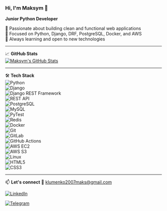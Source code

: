 ### Hi, I'm Maksym 👋  
**Junior Python Developer**

🔹 Passionate about building clean and functional web applications  
🔹 Focused on Python, Django, DRF, PostgreSQL, Docker, and AWS  
🔹 Always learning and open to new technologies  

---

📈 **GitHub Stats**  
[![Maksym's GitHub Stats](https://github-readme-stats.vercel.app/api?username=Klymenko18&show_icons=true&theme=default)](https://github.com/Klymenko18)

---

🛠 **Tech Stack**  
![Python](https://img.shields.io/badge/-Python-3776AB?logo=python&logoColor=white&style=flat)  
![Django](https://img.shields.io/badge/-Django-092E20?logo=django&logoColor=white&style=flat)  
![Django REST Framework](https://img.shields.io/badge/-DRF-FF1709?logo=django&logoColor=white&style=flat)  
![REST API](https://img.shields.io/badge/-REST%20API-important?style=flat)  
![PostgreSQL](https://img.shields.io/badge/-PostgreSQL-4169E1?logo=postgresql&logoColor=white&style=flat)  
![MySQL](https://img.shields.io/badge/-MySQL-4479A1?logo=mysql&logoColor=white&style=flat)  
![PyTest](https://img.shields.io/badge/-PyTest-0A9EDC?style=flat)  
![Redis](https://img.shields.io/badge/-Redis-DC382D?logo=redis&logoColor=white&style=flat)  
![Docker](https://img.shields.io/badge/-Docker-2496ED?logo=docker&logoColor=white&style=flat)  
![Git](https://img.shields.io/badge/-Git-F05032?logo=git&logoColor=white&style=flat)  
![GitLab](https://img.shields.io/badge/-GitLab-FC6D26?logo=gitlab&logoColor=white&style=flat)  
![GitHub Actions](https://img.shields.io/badge/-GitHub%20Actions-2088FF?logo=github-actions&logoColor=white&style=flat)  
![AWS EC2](https://img.shields.io/badge/-AWS%20EC2-FF9900?logo=amazon-aws&logoColor=white&style=flat)  
![AWS S3](https://img.shields.io/badge/-AWS%20S3-569A31?logo=amazon-aws&logoColor=white&style=flat)  
![Linux](https://img.shields.io/badge/-Linux-FCC624?logo=linux&logoColor=black&style=flat)  
![HTML5](https://img.shields.io/badge/-HTML5-E34F26?logo=html5&logoColor=white&style=flat)  
![CSS3](https://img.shields.io/badge/-CSS3-1572B6?logo=css3&logoColor=white&style=flat)


---

📫 **Let's connect**
📧 klumenko2007maks@gmail.com

[![LinkedIn](https://img.shields.io/badge/-LinkedIn-blue?logo=linkedin&logoColor=white&style=flat)](https://www.linkedin.com/in/maksym-klymenko-32795b273/) 

[![Telegram](https://img.shields.io/badge/-Telegram-26A5E4?logo=telegram&logoColor=white&style=flat)](https://t.me/og_klym)  

